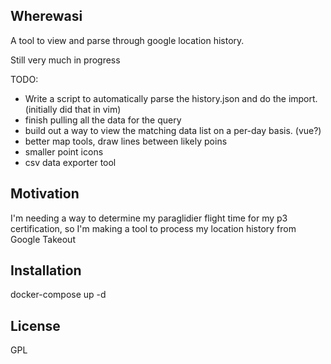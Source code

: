 ## Wherewasi

A tool to view and parse through google location history.


Still very much in progress

TODO:
* Write a script to automatically parse the history.json and do the import. (initially did that in vim)
* finish pulling all the data for the query
* build out a way to view the matching data list on a per-day basis. (vue?)
* better map tools, draw lines between likely poins
* smaller point icons
* csv data exporter tool


## Motivation

I'm needing a way to determine my paraglidier flight time for my p3 certification,
so I'm making a tool to process my location history from Google Takeout

## Installation

docker-compose up -d

## License

GPL

